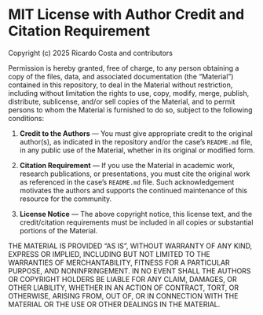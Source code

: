 # MIT License with Author Credit and Citation Requirement

Copyright (c) 2025 Ricardo Costa and contributors

Permission is hereby granted, free of charge, to any person obtaining a copy
of the files, data, and associated documentation (the “Material”) contained in
this repository, to deal in the Material without restriction, including without
limitation the rights to use, copy, modify, merge, publish, distribute,
sublicense, and/or sell copies of the Material, and to permit persons to whom
the Material is furnished to do so, subject to the following conditions:

1. **Credit to the Authors** — You must give appropriate credit to the
   original author(s), as indicated in the repository and/or the case’s
   `README.md` file, in any public use of the Material, whether in its
   original or modified form.

2. **Citation Requirement** — If you use the Material in academic work,
   research publications, or presentations, you must cite the original work
   as referenced in the case’s `README.md` file. Such acknowledgement
   motivates the authors and supports the continued maintenance of this
   resource for the community.

3. **License Notice** — The above copyright notice, this license text,
   and the credit/citation requirements must be included in all copies or
   substantial portions of the Material.

THE MATERIAL IS PROVIDED “AS IS”, WITHOUT WARRANTY OF ANY KIND, EXPRESS OR
IMPLIED, INCLUDING BUT NOT LIMITED TO THE WARRANTIES OF MERCHANTABILITY,
FITNESS FOR A PARTICULAR PURPOSE, AND NONINFRINGEMENT. IN NO EVENT SHALL THE
AUTHORS OR COPYRIGHT HOLDERS BE LIABLE FOR ANY CLAIM, DAMAGES, OR OTHER
LIABILITY, WHETHER IN AN ACTION OF CONTRACT, TORT, OR OTHERWISE, ARISING FROM,
OUT OF, OR IN CONNECTION WITH THE MATERIAL OR THE USE OR OTHER DEALINGS IN
THE MATERIAL.
